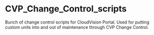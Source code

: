 # CVP_Change_Control_scripts

Bunch of change control scripts for CloudVision Portal.
Used for putting custom units into and out of maintenance through CVP Change Control.

